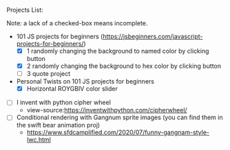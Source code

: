 Projects List:

Note: a lack of a checked-box means incomplete.

  - 101 JS projects for beginners (https://jsbeginners.com/javascript-projects-for-beginners/)
    - [x] 1 randomly changing the background to named color by clicking button
    - [x] 2 randomly changing the background to hex color by clicking button
    - [ ] 3 quote project
  - Personal Twists on 101 JS projects for beginners
    - [x] Horizontal ROYGBIV color slider
  - [ ] I invent with python cipher wheel
    - view-source:https://inventwithpython.com/cipherwheel/
  - [ ] Conditional rendering with Gangnum sprite images (you can find them in the swift bear animation proj)
    - https://www.sfdcamplified.com/2020/07/funny-gangnam-style-lwc.html